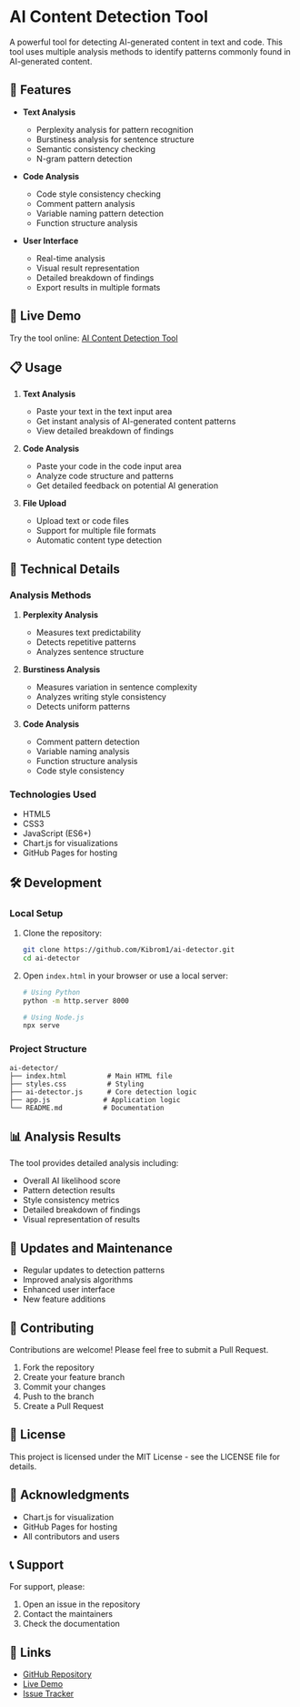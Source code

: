 # AI Content Detection Tool

A powerful tool for detecting AI-generated content in text and code. This tool uses multiple analysis methods to identify patterns commonly found in AI-generated content.

## 🌟 Features

- **Text Analysis**
  - Perplexity analysis for pattern recognition
  - Burstiness analysis for sentence structure
  - Semantic consistency checking
  - N-gram pattern detection

- **Code Analysis**
  - Code style consistency checking
  - Comment pattern analysis
  - Variable naming pattern detection
  - Function structure analysis

- **User Interface**
  - Real-time analysis
  - Visual result representation
  - Detailed breakdown of findings
  - Export results in multiple formats

## 🚀 Live Demo

Try the tool online: [AI Content Detection Tool](https://dev.github.io/ai-detector)

## 📋 Usage

1. **Text Analysis**
   - Paste your text in the text input area
   - Get instant analysis of AI-generated content patterns
   - View detailed breakdown of findings

2. **Code Analysis**
   - Paste your code in the code input area
   - Analyze code structure and patterns
   - Get detailed feedback on potential AI generation

3. **File Upload**
   - Upload text or code files
   - Support for multiple file formats
   - Automatic content type detection

## 🔧 Technical Details

### Analysis Methods

1. **Perplexity Analysis**
   - Measures text predictability
   - Detects repetitive patterns
   - Analyzes sentence structure

2. **Burstiness Analysis**
   - Measures variation in sentence complexity
   - Analyzes writing style consistency
   - Detects uniform patterns

3. **Code Analysis**
   - Comment pattern detection
   - Variable naming analysis
   - Function structure analysis
   - Code style consistency

### Technologies Used

- HTML5
- CSS3
- JavaScript (ES6+)
- Chart.js for visualizations
- GitHub Pages for hosting

## 🛠️ Development

### Local Setup

1. Clone the repository:
   ```bash
   git clone https://github.com/Kibrom1/ai-detector.git
   cd ai-detector
   ```

2. Open `index.html` in your browser or use a local server:
   ```bash
   # Using Python
   python -m http.server 8000
   
   # Using Node.js
   npx serve
   ```

### Project Structure

```
ai-detector/
├── index.html          # Main HTML file
├── styles.css          # Styling
├── ai-detector.js      # Core detection logic
├── app.js             # Application logic
└── README.md          # Documentation
```

## 📊 Analysis Results

The tool provides detailed analysis including:

- Overall AI likelihood score
- Pattern detection results
- Style consistency metrics
- Detailed breakdown of findings
- Visual representation of results

## 🔄 Updates and Maintenance

- Regular updates to detection patterns
- Improved analysis algorithms
- Enhanced user interface
- New feature additions

## 🤝 Contributing

Contributions are welcome! Please feel free to submit a Pull Request.

1. Fork the repository
2. Create your feature branch
3. Commit your changes
4. Push to the branch
5. Create a Pull Request

## 📝 License

This project is licensed under the MIT License - see the LICENSE file for details.

## 🙏 Acknowledgments

- Chart.js for visualization
- GitHub Pages for hosting
- All contributors and users

## 📞 Support

For support, please:
1. Open an issue in the repository
2. Contact the maintainers
3. Check the documentation

## 🔗 Links

- [GitHub Repository](https://github.com/Kibrom1/ai-detector)
- [Live Demo](https://dev.github.io/ai-detector)
- [Issue Tracker](https://github.com/Kibrom1/ai-detector/issues)